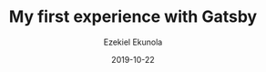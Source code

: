 ---
title: My first experience with Gatsby
author: Ezekiel Ekunola
date: 2019-10-22
hero: ./images/preview.png
excerpt: What is Apollo Client?
---